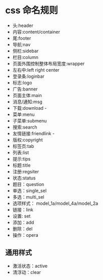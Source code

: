 # css 命名规则
- 头:header 
- 内容:content/container 
- 尾:footer 
- 导航:nav 
- 侧栏:sidebar 
- 栏目:column 
- 页面外围控制整体布局宽度:wrapper 
- 左右中:left right center 
- 登录条:loginbar 
- 标志:logo 
- 广告:banner 
- 页面主体:main 
- 消息/通知:msg 
- 下载:download -
- 菜单:menu 
- 子菜单:submenu 
- 搜索:search 
- 友情链接:friendlink -
- 版权:copyright
- 标签页:tab 
- 列表:list  
- 提示:tips 
- 标题:title 
- 注册:regsiter 
- 状态:status 
- 题目：question
- 单选：single_sel
- 多选：multi_sel
- 选项样式： model_1a/model_4a/model_2a
- 链接：link
- 设置: set 
- 添加：add 
- 删除：del
- 操作：opera


## 通用样式
- 激活状态：active
- 清浮动：clear

